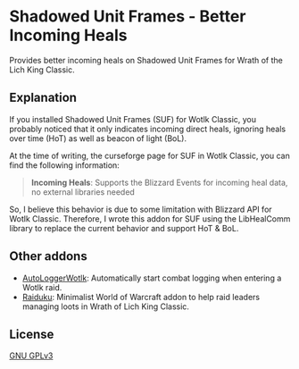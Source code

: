 # Shadowed Unit Frames - Better Incoming Heals

Provides better incoming heals on Shadowed Unit Frames for Wrath of the Lich King Classic.

## Explanation

If you installed Shadowed Unit Frames (SUF) for Wotlk Classic, you probably noticed that it only indicates incoming direct heals, ignoring heals over time (HoT) as well as beacon of light (BoL).

At the time of writing, the curseforge page for SUF in Wotlk Classic, you can find the following information:
> **Incoming Heals**: Supports the Blizzard Events for incoming heal data, no external libraries needed

So, I believe this behavior is due to some limitation with Blizzard API for Wotlk Classic. Therefore, I wrote this addon for SUF using the LibHealComm library to replace the current behavior and support HoT & BoL.

## Other addons

- [AutoLoggerWotlk](https://www.curseforge.com/wow/addons/autologgerwotlk/): Automatically start combat logging when entering a Wotlk raid.
- [Raiduku](https://www.curseforge.com/wow/addons/raiduku/): Minimalist World of Warcraft addon to help raid leaders managing loots in Wrath of Lich King Classic.

## License

[GNU GPLv3](LICENSE)
